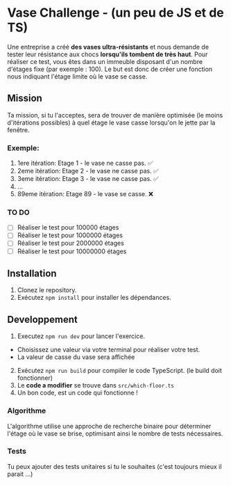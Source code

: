 # Vase Challenge - (un peu de JS et de TS)

Une entreprise a créé **des vases ultra-résistants** et nous demande de tester leur résistance aux chocs **lorsqu'ils tombent de très haut**. Pour réaliser ce test, vous êtes dans un immeuble disposant d'un nombre d'étages fixe (par exemple : 100).
Le but est donc de créer une fonction nous indiquant l'étage limite où le vase se casse.

## Mission

Ta mission, si tu l'acceptes, sera de trouver de manière optimisée (le moins d'itérations possibles) à quel étage le vase casse lorsqu'on le jette par la fenêtre.


### Exemple:
1. 1ere itération: Etage 1 - le vase ne casse pas. ✅
1. 2eme itération: Etage 2 - le vase ne casse pas. ✅
1. 3eme itération: Etage 3 - le vase ne casse pas. ✅
1. ...
89. 89eme itération: Etage 89 - le vase se casse. ❌

### TO DO

- [ ] Réaliser le test pour 100000 étages
- [ ] Réaliser le test pour 1000000 étages
- [ ] Réaliser le test pour 2000000 étages
- [ ] Réaliser le test pour 10000000 étages

## Installation

1. Clonez le repository.
2. Exécutez `npm install` pour installer les dépendances.

## Developpement

1. Executez `npm run dev` pour lancer l'exercice.
  - Choisissez une valeur via votre terminal pour réaliser votre test.
  - La valeur de casse du vase sera affichée

2. Exécutez `npm run build` pour compiler le code TypeScript. (le build doit fonctionner)
3. Le **code a modifier** se trouve dans `src/which-floor.ts`
4. Un bon code, est un code qui fonctionne !

### Algorithme

L'algorithme utilise une approche de recherche binaire pour déterminer l'étage où le vase se brise, optimisant ainsi le nombre de tests nécessaires.

### Tests

Tu peux ajouter des tests unitaires si tu le souhaites (c'est toujours mieux il parait ...)